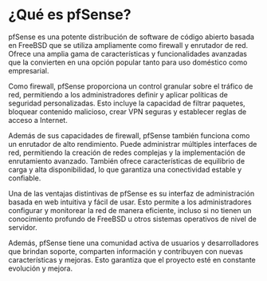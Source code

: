 # ¿Qué es pfSense?
pfSense es una potente distribución de software de código abierto basada en FreeBSD que se utiliza ampliamente como firewall y enrutador de red. Ofrece una amplia gama de características y funcionalidades avanzadas que la convierten en una opción popular tanto para uso doméstico como empresarial.

Como firewall, pfSense proporciona un control granular sobre el tráfico de red, permitiendo a los administradores definir y aplicar políticas de seguridad personalizadas. Esto incluye la capacidad de filtrar paquetes, bloquear contenido malicioso, crear VPN seguras y establecer reglas de acceso a Internet.

Además de sus capacidades de firewall, pfSense también funciona como un enrutador de alto rendimiento. Puede administrar múltiples interfaces de red, permitiendo la creación de redes complejas y la implementación de enrutamiento avanzado. También ofrece características de equilibrio de carga y alta disponibilidad, lo que garantiza una conectividad estable y confiable.

Una de las ventajas distintivas de pfSense es su interfaz de administración basada en web intuitiva y fácil de usar. Esto permite a los administradores configurar y monitorear la red de manera eficiente, incluso si no tienen un conocimiento profundo de FreeBSD u otros sistemas operativos de nivel de servidor.

Además, pfSense tiene una comunidad activa de usuarios y desarrolladores que brindan soporte, comparten información y contribuyen con nuevas características y mejoras. Esto garantiza que el proyecto esté en constante evolución y mejora.

